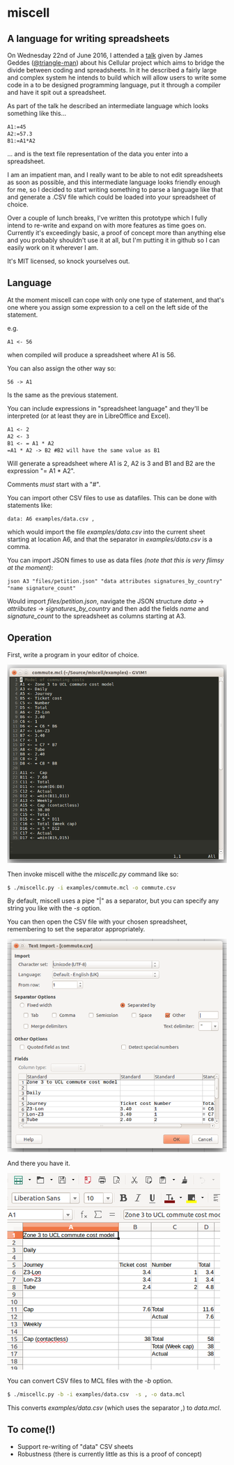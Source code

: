 # miscell
## A language for writing spreadsheets

On Wednesday 22nd of June 2016, I attended a [talk](https://github.com/triangle-man/intro-to-cellular-talk) given by James Geddes ([@triangle-man](https://github.com/triangle-man)) about his Cellular project which aims to bridge the divide between coding and spreadsheets.  In it he described a fairly large and complex system he intends to build which will allow users to write some code in a to be designed programming language, put it through a compiler and have it spit out a spreadsheet.

As part of the talk he described an intermediate language which looks something like this...

```none
A1:=45
A2:=57.3
B1:=A1*A2
```

... and is the text file representation of the data you enter into a spreadsheet.

I am an impatient man, and I really want to be able to not edit spreadsheets as soon as possible, and this intermediate language looks friendly enough for me, so I decided to start writing something to parse a language like that and generate a .CSV file which could be loaded into your spreadsheet of choice.

Over a couple of lunch breaks, I've written this prototype which I fully intend to re-write and expand on with more features as time goes on.  Currently it's exceedingly basic, a proof of concept more than anything else and you probably shouldn't use it at all, but I'm putting it in github so I can easily work on it wherever I am.

It's MIT licensed, so knock yourselves out.

## Language 

At the moment miscell can cope with only one type of statement, and that's one where you assign some expression to a cell on the left side of the statement.

e.g.

```none
A1 <- 56
```

when compiled will produce a spreadsheet where A1 is 56.

You can also assign the other way so:

```none
56 -> A1
```

Is the same as the previous statement.

You can include expressions in "spreadsheet language" and they'll be interpreted (or at least they are in LibreOffice and Excel).

```none
A1 <- 2
A2 <- 3
B1 <- = A1 * A2
=A1 * A2 -> B2 #B2 will have the same value as B1
```

Will generate a spreadsheet where A1 is 2, A2 is 3 and B1 and B2 are the expression "= A1 * A2".

Comments *must* start with a "\#".

You can import other CSV files to use as datafiles.  This can be done with statements like:

```none
data: A6 examples/data.csv ,
```

which would import the file *examples/data.csv* into the current sheet starting at location A6, and that the separator in *examples/data.csv* is a comma.

You can import JSON fimes to use as data files *(note that this is very flimsy at the moment)*:

```none
json A3 "files/petition.json" "data attributes signatures_by_country" "name signature_count"
```

Would import *files/petition.json*, navigate the JSON structure *data* -> *attriibutes* -> *signatures_by_country* and then add the fields *name* and *signature_count* to the spreadsheet as columns starting at A3.

## Operation

First, write a program in your editor of choice.

![Commute example](images/commute-source.png)

Then invoke miscell withe the *miscellc.py* command like so:

```bash
$ ./miscellc.py -i examples/commute.mcl -o commute.csv
```

By default, miscell uses a pipe "|" as a separator, but you can specify any string you like with the *-s* option.

You can then open the CSV file with your chosen spreadsheet, remembering to set the separator appropriately.

![Import in LibreOffice](images/import.png)

And there you have it.

![commute.csv in LibreOffice](images/commute.png)

You can convert CSV files to MCL files with the *-b* option.

```bash
$ ./miscellc.py -b -i examples/data.csv  -s , -o data.mcl
```

This converts *examples/data.csv* (which uses the separator *,*) to *data.mcl*.

## To come(!)

* Support re-writing of "data" CSV sheets
* Robustness (there is currently little as this is a proof of concept)
